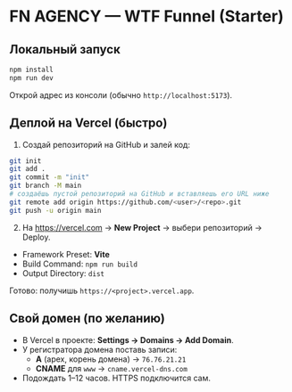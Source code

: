 # FN AGENCY — WTF Funnel (Starter)

## Локальный запуск
```bash
npm install
npm run dev
```
Открой адрес из консоли (обычно `http://localhost:5173`).

## Деплой на Vercel (быстро)
1) Создай репозиторий на GitHub и залей код:
```bash
git init
git add .
git commit -m "init"
git branch -M main
# создаёшь пустой репозиторий на GitHub и вставляешь его URL ниже
git remote add origin https://github.com/<user>/<repo>.git
git push -u origin main
```
2) На https://vercel.com → **New Project** → выбери репозиторий → Deploy.
- Framework Preset: **Vite**
- Build Command: `npm run build`
- Output Directory: `dist`

Готово: получишь `https://<project>.vercel.app`.

## Свой домен (по желанию)
- В Vercel в проекте: **Settings → Domains → Add Domain**.
- У регистратора домена поставь записи:
  - **A** (apex, корень домена) → `76.76.21.21`
  - **CNAME** для `www` → `cname.vercel-dns.com`
- Подождать 1–12 часов. HTTPS подключится сам.

